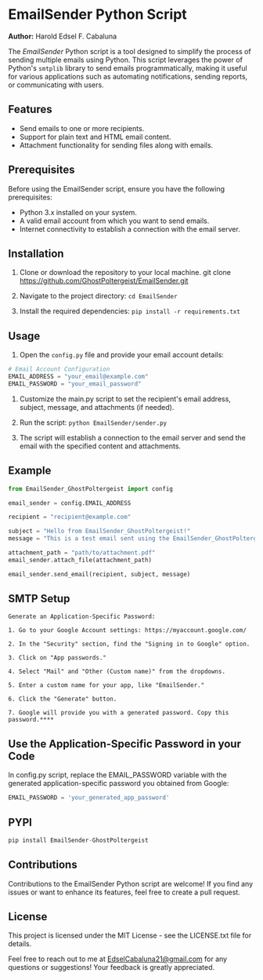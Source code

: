 # EmailSender Python Script

**Author:** Harold Edsel F. Cabaluna

The *EmailSender* Python script is a tool designed to simplify the process of sending multiple emails using Python. This script leverages the power of Python's `smtplib` library to send emails programmatically, making it useful for various applications such as automating notifications, sending reports, or communicating with users.

## Features

- Send emails to one or more recipients.
- Support for plain text and HTML email content.
- Attachment functionality for sending files along with emails.

## Prerequisites

Before using the EmailSender script, ensure you have the following prerequisites:

- Python 3.x installed on your system.
- A valid email account from which you want to send emails.
- Internet connectivity to establish a connection with the email server.

## Installation

1. Clone or download the repository to your local machine. git clone https://github.com/GhostPoltergeist/EmailSender.git

2. Navigate to the project directory:
```cd EmailSender```

3. Install the required dependencies:
```pip install -r requirements.txt```

## Usage

1. Open the `config.py` file and provide your email account details:

```python
# Email Account Configuration
EMAIL_ADDRESS = "your_email@example.com"
EMAIL_PASSWORD = "your_email_password"
```

1. Customize the main.py script to set the recipient's email address, subject, message, and attachments (if needed).

2. Run the script:
```python EmailSender/sender.py```

3. The script will establish a connection to the email server and send the email with the specified content and attachments.

## Example

```python
from EmailSender_GhostPoltergeist import config

email_sender = config.EMAIL_ADDRESS

recipient = "recipient@example.com"

subject = "Hello from EmailSender_GhostPoltergeist!"
message = "This is a test email sent using the EmailSender_GhostPoltergeist script."

attachment_path = "path/to/attachment.pdf"
email_sender.attach_file(attachment_path)

email_sender.send_email(recipient, subject, message)
```

## SMTP Setup
```
Generate an Application-Specific Password:

1. Go to your Google Account settings: https://myaccount.google.com/

2. In the "Security" section, find the "Signing in to Google" option.

3. Click on "App passwords."

4. Select "Mail" and "Other (Custom name)" from the dropdowns.

5. Enter a custom name for your app, like "EmailSender."

6. Click the "Generate" button.

7. Google will provide you with a generated password. Copy this password.****
```

## Use the Application-Specific Password in your Code
In config.py script, replace the EMAIL_PASSWORD variable
with the generated application-specific password you obtained from Google:
```python
EMAIL_PASSWORD = 'your_generated_app_password'
```

## PYPI
```python
pip install EmailSender-GhostPoltergeist
```

## Contributions
Contributions to the EmailSender Python script are welcome! If you find any issues or want to enhance its features, feel free to create a pull request.

## License
This project is licensed under the MIT License - see the LICENSE.txt file for details.

Feel free to reach out to me at EdselCabaluna21@gmail.com for any questions or suggestions! Your feedback is greatly appreciated.

   
